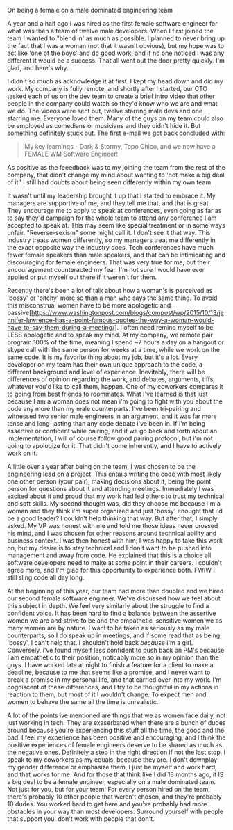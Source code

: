 On being a female on a male dominated engineering team

A year and a half ago I was hired as the first female software engineer for what was then a team of twelve male developers. When I first joined the team I wanted to "blend in' as much as possible. I planned to never bring up the fact that I was a woman (not that it wasn't obvious), but my hope was to act like 'one of the boys' and do good work, and if no one noticed I was any different it would be a success. That all went out the door pretty quickly. I'm glad, and here's why.  

I didn't so much as acknowledge it at first. I kept my head down and did my work.  My company is fully remote, and shortly after I started, our CTO tasked each of us on the dev team to create a brief intro video that other people in the company could watch so they'd know who we are and what we do. The videos were sent out, twelve starring male devs and one starring me. Everyone loved them. Many of the guys on my team could also be employed as comedians or musicians and they didn't hide it. But something definitely stuck out. The first e-mail we got back concluded with: 

> My key learnings - Dark & Stormy, Topo Chico, and we now have a FEMALE WM Software Engineer!

As positive as the feeedback was to my joining the team from the rest of the company, that didn't change my mind about wanting to 'not make a big deal of it.' I still had doubts about being seen differently within my own team.

It wasn't until my leadership brought it up that I started to embrace it. My managers are supportive of me, and they tell me that, and that is great. They encourage me to apply to speak at conferences, even going as far as to say they'd campaign for the whole team to attend any conference I am accepted to speak at. This may seem like special treatment or in some ways unfair. "Reverse-sexism" some might call it.  I don't see it that way. This industry treats women differently, so my managers treat me differently in the exact opposite way the industry does. Tech conferences have much fewer female speakers than male speakers, and that can be intimidating and discouraging for female engineers. That was very true for me, but their encouragement counteracted my fear. I'm not sure I would have ever applied or put myself out there if it weren't for them.

Recently there's been a lot of talk about how a woman's is perceived as 'bossy' or 'bitchy' more so than a man who says the same thing. To avoid this misconstrual women have to be more apologetic and passive[https://www.washingtonpost.com/blogs/compost/wp/2015/10/13/jennifer-lawrence-has-a-point-famous-quotes-the-way-a-woman-would-have-to-say-them-during-a-meeting/]. I often need remind myself to be LESS apologetic and to speak my mind. At my company, we remote pair program 100% of the time, meaning I spend ~7 hours a day on a hangout or skype call with the same person for weeks at a time, while we work on the same code. It is my favorite thing about my job, but it's a lot. Every developer on my team has their own unique approach to the code, a different background and level of experience. Inevitably, there will be differences of opinion regarding the work, and debates, arguments, tiffs, whatever you'd like to call them, happen. One of my coworkers compares it to going from best friends to roommates.  What I've learned is that just because I am a woman does not mean i'm going to fight with you about the code any more than my male counterparts. I've been tri-pairing and witnessed two senior male engineers in an argument, and it was far more tense and long-lasting than any code debate i've been in. If i'm being assertive or confident while pairing, and if we go back and forth about an implementation, I will of course follow good pairing protocol, but i'm not going to apologize for it. That didn't come inherently, and I have to actively work on it.

A little over a year after being on the team, I was chosen to be the engineering lead on a project. This entails writing the code with most likely one other person (your pair), making decisions about it, being the point person for questions about it and attending meetings. Immediately I was excited about it and proud that my work had led others to trust my technical and soft skills. My second thought was, did they choose me because I'm a woman and they think i'm super organized and just 'bossy' enought that i'd be a good leader? I couldn't help thinking that way. But after that, I simply asked. My VP was honest with me and told me those ideas never crossed his mind, and I was chosen for other reasons around technical ability and business context. I was then honest with him; I was happy to take this work on, but my desire is to stay technical and I don't want to be pushed into management and away from code. He explained that this is a choice all software developers need to make at some point in their careers. I couldn't agree more, and I'm glad for this opportunity to experience both. FWIW I still sling code all day long.

At the beginning of this year, our team had more than doubled and we hired our second female software engineer. We've discussed how we feel about this subject in depth. We feel very similarly about the struggle to find a confident voice. It has been hard to find a balance between the assertive women we are and strive to be and the empathetic, sensitive women we as many women are by nature. I want to be taken as seriously as my male counterparts, so I do speak up in meetings, and if some read that as being 'bossy', I can't help that. I shouldn't hold back *because* i'm a girl. Conversely, i've found myself less confident to push back on PM's because I am empathetic to their position, noticably more so in my opinion than the guys. I have worked late at night to finish a feature for a client to make a deadline, because to me that seems like a promise, and I never want to break a promise in my personal life, and that carried over into my work. I'm cogniscent of these differences, and I try to be thoughtful in my actions in reaction to them, but most of it I wouldn't change. To expect men and women to behave the same all the time is unrealistic.

A lot of the points ive mentioned are things that we as women face daily, not just working in tech. They are exaserbated when there are a bunch of dudes around because you're experiencing this stuff all the time, the good and the bad. I feel my experience has been positive and encouraging, and I think the positive experiences of female engineers deserve to be shared as much as the negative ones. Definitely a step in the right direction if not the last stop. I speak to my coworkers as my equals, because they are. I don't downplay my gender difference or emphasize them, I just be myself and work hard, and that works for me. And for those that think like I did 18 months ago, it IS a big deal to be a female engineer, especially on a male dominated team. Not just for you, but for your team! For every person hired on the team, there's probably 10 other people that weren't chosen, and they're probably 10 dudes. You worked hard to get here and you've probably had more obstacles in your way than most developers. Surround yourself with people that support you, don't work with people that don't. 
